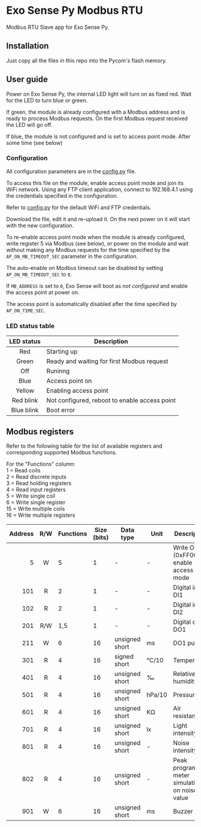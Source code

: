 # Exo Sense Py Modbus RTU
Modbus RTU Slave app for Exo Sense Py.

## Installation
Just copy all the files in this repo into the Pycom's flash memory.

## User guide
Power on Exo Sense Py, the internal LED light will turn on as fixed red. Wait for the LED to turn blue or green.

If green, the module is already configured with a Modbus address and is ready to process Modbus requests. On the first Modbus request received the LED will go off.

If blue, the module is not configured and is set to access point mode. After some time (see below) 

### Configuration

All configuration parameters are in the [config.py](config.py) file.

To access this file on the module, enable access point mode and join its WiFi network. Using any FTP client application, connect to 192.168.4.1 using the credentials specified in the configuration.

Refer to [config.py](config.py) for the default WiFi and FTP credentials.

Download the file, edit it and re-upload it. On the next power on it will start with the new configuration.

To re-enable access point mode when the module is already configured, write register 5 via Modbus (see below), or power on the module and wait without making any Modbus requests for the time specified by the `AP_ON_MB_TIMEOUT_SEC` parameter in the configuration.

The auto-enable on Modbus timeout can be disabled by setting `AP_ON_MB_TIMEOUT_SEC` to `0`.

If `MB_ADDRESS` is set to `0`, Exo Sense will boot as _not configured_ and enable the access point at power on.

The access point is automatically disabled after the time specified by `AP_ON_TIME_SEC`.

### LED status table

|LED status|Description|
|:--------:|-----------|
|Red|Starting up|
|Green|Ready and waiting for first Modbus request|
|Off|Runinng|
|Blue|Access point on|
|Yellow|Enabling access point|
|Red blink|Not configured, reboot to enable access point|
|Blue blink|Boot error|

## Modbus registers

Refer to the following table for the list of available registers and corresponding supported Modbus functions.

For the "Functions" column:    
1 = Read coils    
2 = Read discrete inputs    
3 = Read holding registers    
4 = Read input registers    
5 = Write single coil    
6 = Write single register    
15 = Write multiple coils    
16 = Write multiple registers    

|Address|R/W|Functions|Size (bits)|Data type|Unit|Description|
|------:|:-:|---------|----|---------|----|-----------|
|5|W|5|1|-|-|Write ON (0xFF00) to enable access point mode|
|101|R|2|1|-|-|Digital input DI1|
|102|R|2|1|-|-|Digital input DI2|
|201|R/W|1,5|1|-|-|Digital outpt DO1|
|211|W|6|16|unsigned short|ms|DO1 pulse|
|301|R|4|16|signed short|&deg;C/10|Temperature|
|401|R|4|16|unsigned short|&permil;|Relative humidity|
|501|R|4|16|unsigned short|hPa/10|Pressure|
|601|R|4|16|unsigned short|K&#8486;|Air resistance|
|701|R|4|16|unsigned short|lx|Light intensity|
|801|R|4|16|unsigned short|-|Noise intensity|
|802|R|4|16|unsigned short|-|Peak programme meter simulation on noise value|
|901|W|6|16|unsigned short|ms|Buzzer beep|
